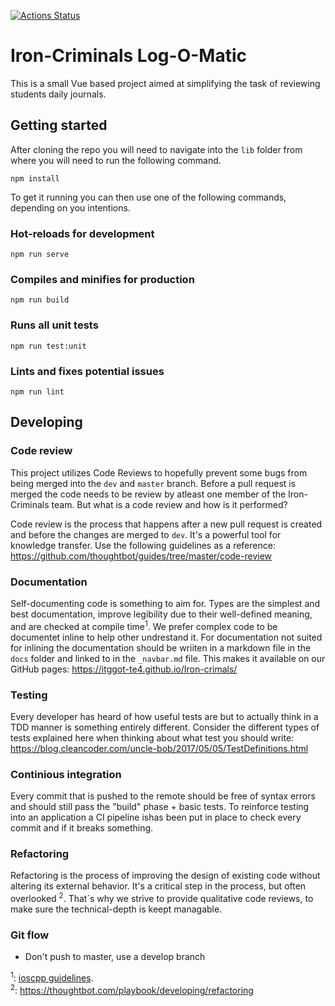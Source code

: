 [![Actions Status](https://github.com/itggot-TE4/TE4/workflows/tests/badge.svg)](https://github.com/itggot-TE4/Yala/actions)

# Iron-Criminals Log-O-Matic

This is a small Vue based project aimed at simplifying the task of reviewing students daily journals.

## Getting started

After cloning the repo you will need to navigate into the `lib` folder from where you will need to run the following command.

```text
npm install
```

To get it running you can then use one of the following commands, depending on you intentions.

### Hot-reloads for development

```text
npm run serve
```

### Compiles and minifies for production

```text
npm run build
```

### Runs all unit tests

```text
npm run test:unit
```

### Lints and fixes potential issues

```text
npm run lint
```

## Developing

### Code review

This project utilizes Code Reviews to hopefully prevent some bugs from being merged into the `dev` and `master` branch.
Before a pull request is merged the code needs to be review by atleast one member of the Iron-Criminals team. But what is a code review and how is it performed?

Code review is the process that happens after a new pull request is created and before the changes are merged to `dev`. It's a powerful tool for knowledge transfer. Use the following guidelines as a reference: https://github.com/thoughtbot/guides/tree/master/code-review

### Documentation

Self-documenting code is something to aim for. Types are the simplest and best documentation, improve legibility due to their well-defined meaning, and are checked at compile time<sup>1</sup>. We prefer complex code to be documentet inline to help other undrestand it. For documentation not suited for inlining the documentation should be wriiten in a markdown file in the `docs` folder and linked to in the `_navbar.md` file. This makes it available on our GitHub pages: <https://itggot-te4.github.io/Iron-crimals/>

### Testing

Every developer has heard of how useful tests are but to actually think in a TDD manner is something entirely different. Consider the different types of tests explained here when thinking about what test you should write: <https://blog.cleancoder.com/uncle-bob/2017/05/05/TestDefinitions.html>

### Continious integration

Every commit that is pushed to the remote should be free of syntax errors and should still pass the "build" phase + basic tests. To reinforce testing into an application a CI pipeline ishas been put in place to check every commit and if it breaks something.

### Refactoring

Refactoring is the process of improving the design of existing code without altering its external behavior. It's a critical step in the process, but often overlooked <sup>2</sup>. That´s why we strive to provide qualitative code reviews, to make sure the technical-depth is keept managable.

### Git flow

- Don't push to master, use a develop branch

<sup>1</sup>: [ioscpp guidelines](https://github.com/isocpp/CppCoreGuidelines/blob/master/CppCoreGuidelines.md).  
<sup>2</sup>: <https://thoughtbot.com/playbook/developing/refactoring>

